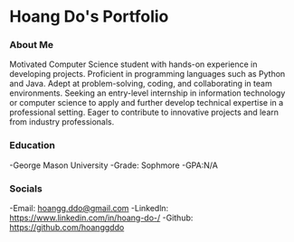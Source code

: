 # Hoang Do's Portfolio

### About Me
Motivated Computer Science student with hands-on experience in developing projects. Proficient in programming languages such as Python and Java. Adept at problem-solving, coding, and collaborating in team environments. Seeking an entry-level internship in information technology or computer science to apply and further develop technical expertise in a professional setting. Eager to contribute to innovative projects and learn from industry professionals.

### Education
-George Mason University
-Grade: Sophmore
-GPA:N/A

### Socials
-Email: hoangg.ddo@gmail.com
-Linkedln: https://www.linkedin.com/in/hoang-do-/
-Github: https://github.com/hoanggddo

